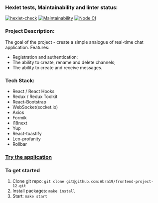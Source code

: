 ### Hexlet tests, Maintainability and linter status:
[![hexlet-check](https://github.com/Abra19/frontend-project-12/actions/workflows/hexlet-check.yml/badge.svg)](https://github.com/Abra19/frontend-project-12/actions/workflows/hexlet-check.yml)
[![Maintainability](https://api.codeclimate.com/v1/badges/7568b96a41cce71d61ee/maintainability)](https://codeclimate.com/github/Abra19/frontend-project-12/maintainability)
[![Node CI](https://github.com/Abra19/frontend-project-12/actions/workflows/nodeci.yml/badge.svg)](https://github.com/Abra19/frontend-project-12/actions/workflows/nodeci.yml)

### Project Description:
The goal of the project - create a simple analogue of real-time chat application.
Features:
  * Registration and authentication;
  * The ability to create, rename and delete channels;
  * The ability to create and receive messages.

### Tech Stack:
* React / React Hooks
* Redux / Redux Toolkit
* React-Bootstrap
* WebSocket(socket.io)
* Axios
* Formik
* I18next
* Yup
* React-toastify
* Leo-profanity
* Rollbar

### [Try the application](https://frontend-project-12-production-da8c.up.railway.app/)

### To get started

1. Clone git repo: `git clone git@github.com:Abra19/frontend-project-12.git`
2. Install packages: `make install`
3. Start: `make start`